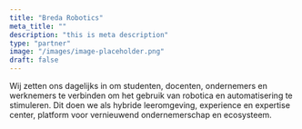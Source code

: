 ```yaml
---
title: "Breda Robotics"
meta_title: ""
description: "this is meta description"
type: "partner"
image: "/images/image-placeholder.png"
draft: false
---
```


Wij zetten ons dagelijks in om studenten, docenten, ondernemers en werknemers te verbinden om het gebruik van robotica en automatisering te stimuleren. Dit doen we als hybride leeromgeving, experience en expertise center, platform voor vernieuwend ondernemerschap en ecosysteem.